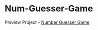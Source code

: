 # Num-Guesser-Game
Preview Project -
<a href="https://num-guesser.netlify.app">Number Guesser Game</a>
